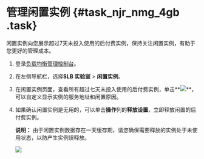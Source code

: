 # 管理闲置实例 {#task_njr_nmg_4gb .task}

闲置实例向您展示超过7天未投入使用的后付费实例，保持关注闲置实例，有助于您更好的管理成本。

1.  登录[负载均衡管理控制台](https://slb.console.aliyun.com/slb)。 
2.  在左侧导航栏，选择**SLB 实验室** \> **闲置实例**。 
3.  在闲置实例页面，查看所有超过七天未投入使用的后付费实例，单击**![](http://static-aliyun-doc.oss-cn-hangzhou.aliyuncs.com/assets/img/119747/154831730338070_zh-CN.png)**，可以自定义显示实例的服务地址和闲置原因。 
4.  如果确认闲置实例是无用的，可以单击**操作**列的**释放设置**，立即释放闲置的后付费实例。 

    **说明：** 由于闲置实例数据存在一天缓存期，请您确保需要释放的实例处于未使用状态，以防产生实例误释放。

    ![](http://static-aliyun-doc.oss-cn-hangzhou.aliyuncs.com/assets/img/119747/154831730338074_zh-CN.png)


